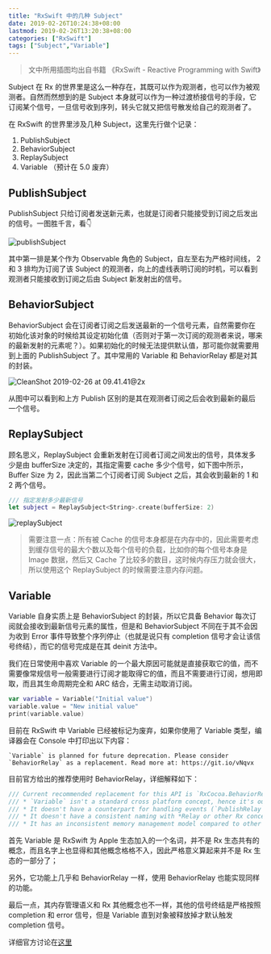 ```yaml
---
title: "RxSwift 中的几种 Subject"
date: 2019-02-26T10:24:38+08:00
lastmod: 2019-02-26T13:20:38+08:00
categories: ["RxSwift"]
tags: ["Subject","Variable"]
---
```



> 文中所用插图均出自书籍 《RxSwift - Reactive Programming with Swift》 

Subject 在 Rx 的世界里是这么一种存在，其既可以作为观测者，也可以作为被观测者。自然而然想到的是 Subject 本身就可以作为一种过渡桥接信号的手段，它订阅某个信号，一旦信号收到序列，转头它就又把信号散发给自己的观测者了。

在 RxSwift 的世界里涉及几种 Subject，这里先行做个记录：

1. PublishSubject
2. BehaviorSubject
3. ReplaySubject
4. Variable （预计在 5.0 废弃）

## PublishSubject

PublishSubject 只给订阅者发送新元素，也就是订阅者只能接受到订阅之后发出的信号。一图胜千言，看👇 

![publishSubject](https://i.imgur.com/Cw4FjCT.png)

其中第一排是某个作为 Observable 角色的 Subject，自左至右为严格时间线， 2 和 3 排均为订阅了该 Subject 的观测者，向上的虚线表明订阅的时机，可以看到观测者只能接收到订阅之后由 Subject 新发射出的信号。

## BehaviorSubject

BehaviorSubject 会在订阅者订阅之后发送最新的一个信号元素，自然需要你在初始化该对象的时候给其设定初始化值（否则对于第一次订阅的观测者来说，哪来的最新发射的元素呢？）。如果初始化的时候无法提供默认值，那可能你就需要用到上面的 PublishSubject 了。其中常用的 Variable 和 BehaviorRelay 都是对其的封装。

![CleanShot 2019-02-26 at 09.41.41@2x](https://i.imgur.com/ei6pCwT.png)

从图中可以看到和上方 Publish 区别的是其在观测者订阅之后会收到最新的最后一个信号。

## ReplaySubject

顾名思义，ReplaySubject 会重新发射在订阅者订阅之间发出的信号，具体发多少是由 bufferSize 决定的，其指定需要 cache 多少个信号，如下图中所示，Buffer Size 为 2，因此当第二个订阅者订阅 Subject 之后，其会收到最新的 1 和 2 两个信号。

``` Swift
/// 指定发射多少最新信号
let subject = ReplaySubject<String>.create(bufferSize: 2)
```

![replaySubject](https://i.imgur.com/uuHAQ9c.png)

> 需要注意一点：所有被 Cache 的信号本身都是在内存中的，因此需要考虑到缓存信号的最大个数以及每个信号的负载，比如你的每个信号本身是 Image 数据，然后又 Cache 了比较多的数目，这时候内存压力就会很大，所以使用这个 ReplaySubject 的时候需要注意内存问题。


## Variable

Variable 自身实质上是 BehaviorSubject 的封装，所以它具备 Behavior 每次订阅就会接收到最新信号元素的属性，但是和 BehaviorSubject 不同在于其不会因为收到 Error 事件导致整个序列停止（也就是说只有 completion 信号才会让该信号终结），而它的信号完成是在其 deinit 方法中。

我们在日常使用中喜欢 Variable 的一个最大原因可能就是直接获取它的值，而不需要像常规信号一般需要进行订阅才能取得它的值，而且不需要进行订阅，想用即取，而且其生命周期完全和 ARC 结合，无需主动取消订阅。

``` Swift
var variable = Variable("Initial value")
variable.value = "New initial value"
print(variable.value)
```

目前在 RxSwift 中 Variable 已经被标记为废弃，如果你使用了 Variable 类型，编译器会在 Console 中打印出以下内容：

```
`Variable` is planned for future deprecation. Please consider `BehaviorRelay` as a replacement. Read more at: https://git.io/vNqvx
```

目前官方给出的推荐使用时 BehaviorRelay，详细解释如下：

``` Comments
/// Current recommended replacement for this API is `RxCocoa.BehaviorRelay` because:
/// * `Variable` isn't a standard cross platform concept, hence it's out of place in RxSwift target.
/// * It doesn't have a counterpart for handling events (`PublishRelay`). It models state only.
/// * It doesn't have a consistent naming with *Relay or other Rx concepts.
/// * It has an inconsistent memory management model compared to other parts of RxSwift (completes on `deinit`).
```

首先 Variable 是 RxSwift 为 Apple 生态加入的一个名词，并不是 Rx 生态共有的概念，而且名字上也显得和其他概念格格不入，因此严格意义算起来并不是 Rx 生态的一部分了；

另外，它功能上几乎和 BehaviorRelay 一样，使用 BehaviorRelay 也能实现同样的功能。

最后一点，其内存管理语义和 Rx 其他概念也不一样，其他的信号终结是严格按照 completion 和 error 信号，但是 Variable 直到对象被释放掉才默认触发 completion 信号。

详细官方讨论在[这里](https://github.com/ReactiveX/RxSwift/issues/1501)